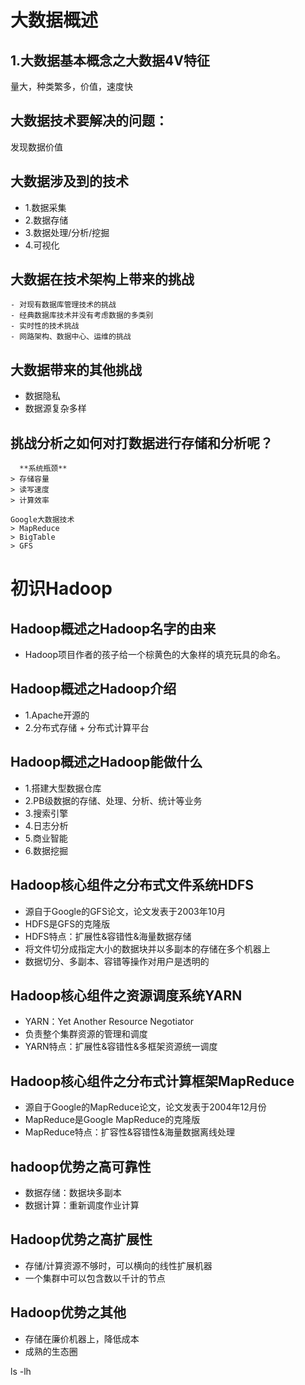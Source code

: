 # 大数据概述 #
##  1.大数据基本概念之大数据4V特征  ##

量大，种类繁多，价值，速度快

## 大数据技术要解决的问题： ##
发现数据价值

## 大数据涉及到的技术 ##
- 1.数据采集
- 2.数据存储
- 3.数据处理/分析/挖掘
- 4.可视化

## 大数据在技术架构上带来的挑战 ##
    - 对现有数据库管理技术的挑战
    - 经典数据库技术并没有考虑数据的多类别
    - 实时性的技术挑战
    - 网路架构、数据中心、运维的挑战

## 大数据带来的其他挑战 ##
- 数据隐私
- 数据源复杂多样

## 挑战分析之如何对打数据进行存储和分析呢？ ##
      **系统瓶颈**
    > 存储容量
    > 读写速度
    > 计算效率
    
    Google大数据技术
    > MapReduce
    > BigTable
    > GFS
    
# 初识Hadoop #
## Hadoop概述之Hadoop名字的由来 ##
- Hadoop项目作者的孩子给一个棕黄色的大象样的填充玩具的命名。

## Hadoop概述之Hadoop介绍 ##
- 1.Apache开源的
- 2.分布式存储 + 分布式计算平台

## Hadoop概述之Hadoop能做什么 ##
- 1.搭建大型数据仓库
- 2.PB级数据的存储、处理、分析、统计等业务
- 3.搜索引擎
- 4.日志分析
- 5.商业智能
- 6.数据挖掘

## Hadoop核心组件之分布式文件系统HDFS ##
- 源自于Google的GFS论文，论文发表于2003年10月
- HDFS是GFS的克隆版
- HDFS特点：扩展性&容错性&海量数据存储
- 将文件切分成指定大小的数据块并以多副本的存储在多个机器上
- 数据切分、多副本、容错等操作对用户是透明的

## Hadoop核心组件之资源调度系统YARN ##
- YARN：Yet Another Resource Negotiator
- 负责整个集群资源的管理和调度
- YARN特点：扩展性&容错性&多框架资源统一调度

## Hadoop核心组件之分布式计算框架MapReduce ##
- 源自于Google的MapReduce论文，论文发表于2004年12月份
- MapReduce是Google MapReduce的克隆版
- MapReduce特点：扩容性&容错性&海量数据离线处理

## hadoop优势之高可靠性 ##
- 数据存储：数据块多副本
- 数据计算：重新调度作业计算


## Hadoop优势之高扩展性 ##
- 存储/计算资源不够时，可以横向的线性扩展机器
- 一个集群中可以包含数以千计的节点

## Hadoop优势之其他 ##
- 存储在廉价机器上，降低成本
- 成熟的生态圈

ls -lh